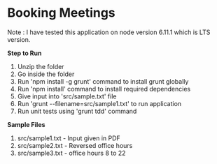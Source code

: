 # Booking Meetings

Note : I have tested this application on node version 6.11.1 which is LTS version. 

**Step to Run** 
1) Unzip the folder 
2) Go inside the folder
3) Run 'npm install -g grunt' command to install grunt globally 
4) Run 'npm install' command to install required dependencies
5) Give input into 'src/sample.txt' file
6) Run 'grunt --filename=src/sample1.txt' to run application
7) Run unit tests using 'grunt tdd' command
 

**Sample Files** 
1) src/sample1.txt - Input given in PDF
2) src/sample2.txt - Reversed office hours
3) src/sample3.txt - office hours 8 to 22  

